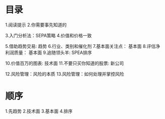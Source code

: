 # 目录
1.阅读提示
2.你需要事先知道的


3.入门分析法：SEPA策略
4.价值和价格一致

5.借助趋势交易: 趋势
6.行业、类别和催化剂
7.基本面关注点： 基本面
8.评估净利润质量： 基本面
9.追随领头羊: SPEA排序

10.价值百万的图表: 技术面
11.不要只买你知道的股票: 新公司

12.风险管理：风险的本质
13.风险管理：如何处理并掌控风险

# 顺序
1.先趋势
2.技术面
3.基本面
4.排序